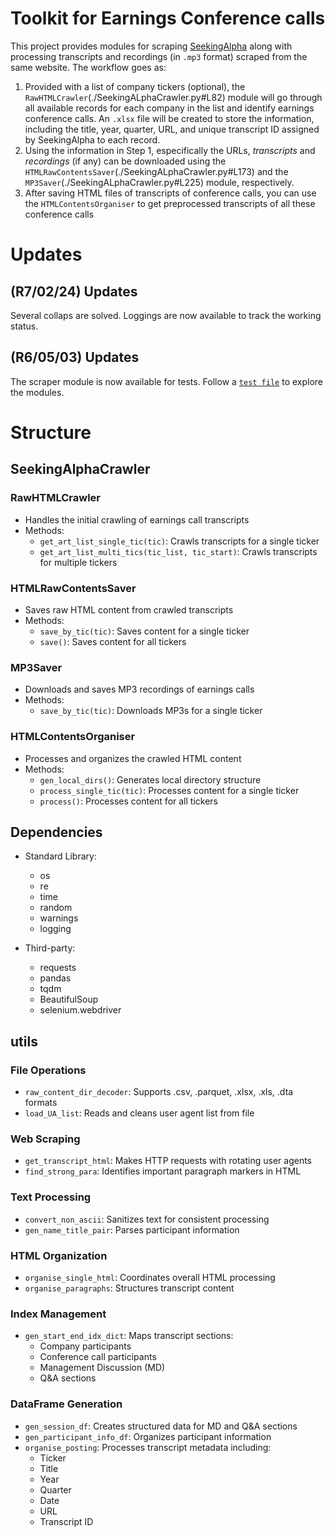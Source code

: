 # Toolkit for Earnings Conference calls
This project provides modules for scraping [SeekingAlpha](https://seekingalpha.com/) along with processing transcripts and recordings (in `.mp3` format) scraped from the same website.
The workflow goes as:
1. Provided with a list of company tickers (optional), the `RawHTMLCrawler`(./SeekingALphaCrawler.py#L82) module will go through all available records for each company in the list and identify earnings conference calls.
An `.xlsx` file will be created to store the information, including the title, year, quarter, URL, and unique transcript ID assigned by SeekingAlpha to each record.
2. Using the information in Step 1, especifically the URLs, *transcripts* and *recordings* (if any) can be downloaded using the `HTMLRawContentsSaver`(./SeekingALphaCrawler.py#L173) and the `MP3Saver`(./SeekingALphaCrawler.py#L225) module, respectively.
3. After saving HTML files of transcripts of conference calls, you can use the `HTMLContentsOrganiser` to get preprocessed transcripts of all these conference calls

# Updates
## (R7/02/24) Updates
Several collaps are solved. Loggings are now available to track the working status.
## (R6/05/03) Updates
The scraper module is now available for tests. Follow a [`test file`](./test_crawler.py) to explore the modules.

# Structure
## SeekingAlphaCrawler
### RawHTMLCrawler
- Handles the initial crawling of earnings call transcripts
- Methods:
  - `get_art_list_single_tic(tic)`: Crawls transcripts for a single ticker
  - `get_art_list_multi_tics(tic_list, tic_start)`: Crawls transcripts for multiple tickers

### HTMLRawContentsSaver
- Saves raw HTML content from crawled transcripts
- Methods:
  - `save_by_tic(tic)`: Saves content for a single ticker
  - `save()`: Saves content for all tickers

### MP3Saver
- Downloads and saves MP3 recordings of earnings calls
- Methods:
  - `save_by_tic(tic)`: Downloads MP3s for a single ticker

### HTMLContentsOrganiser
- Processes and organizes the crawled HTML content
- Methods:
  - `gen_local_dirs()`: Generates local directory structure
  - `process_single_tic(tic)`: Processes content for a single ticker
  - `process()`: Processes content for all tickers

## Dependencies

- Standard Library:
  - os
  - re
  - time
  - random
  - warnings
  - logging

- Third-party:
  - requests
  - pandas
  - tqdm
  - BeautifulSoup
  - selenium.webdriver

## utils
### File Operations
- `raw_content_dir_decoder`: Supports .csv, .parquet, .xlsx, .xls, .dta formats
- `load_UA_list`: Reads and cleans user agent list from file

### Web Scraping
- `get_transcript_html`: Makes HTTP requests with rotating user agents
- `find_strong_para`: Identifies important paragraph markers in HTML

### Text Processing
- `convert_non_ascii`: Sanitizes text for consistent processing
- `gen_name_title_pair`: Parses participant information

### HTML Organization
- `organise_single_html`: Coordinates overall HTML processing
- `organise_paragraphs`: Structures transcript content

### Index Management
- `gen_start_end_idx_dict`: Maps transcript sections:
  - Company participants
  - Conference call participants
  - Management Discussion (MD)
  - Q&A sections

### DataFrame Generation
- `gen_session_df`: Creates structured data for MD and Q&A sections
- `gen_participant_info_df`: Organizes participant information
- `organise_posting`: Processes transcript metadata including:
  - Ticker
  - Title
  - Year
  - Quarter
  - Date
  - URL
  - Transcript ID



